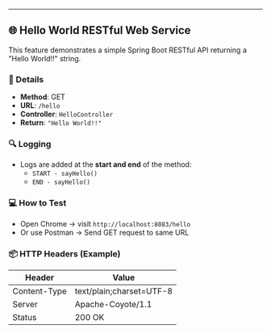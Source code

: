 ---

## 🌐 Hello World RESTful Web Service

This feature demonstrates a simple Spring Boot RESTful API returning a "Hello World!!" string.

### 🔧 Details

- **Method**: GET  
- **URL**: `/hello`  
- **Controller**: `HelloController`  
- **Return**: `"Hello World!!"`  

### 🔍 Logging
- Logs are added at the **start and end** of the method:
  - `START - sayHello()`
  - `END - sayHello()`

### 💻 How to Test

- Open Chrome → visit `http://localhost:8083/hello`
- Or use Postman → Send GET request to same URL

### 📦 HTTP Headers (Example)

| Header            | Value                         |
|-------------------|-------------------------------|
| Content-Type      | text/plain;charset=UTF-8      |
| Server            | Apache-Coyote/1.1             |
| Status            | 200 OK                        |


